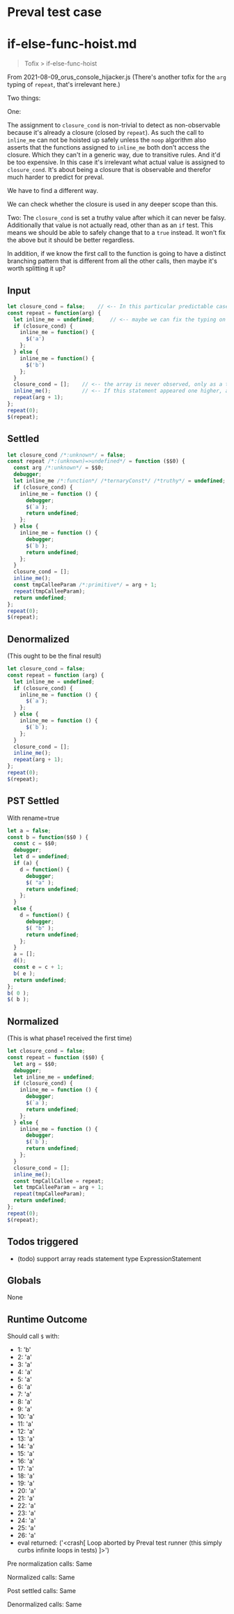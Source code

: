 # Preval test case

# if-else-func-hoist.md

> Tofix > if-else-func-hoist

From 2021-08-09_orus_console_hijacker.js
(There's another tofix for the `arg` typing of `repeat`, that's irrelevant here.)

Two things:

One:

The assignment to `closure_cond` is non-trivial to detect as non-observable because it's already a 
closure (closed by `repeat`). As such the call to `inline_me` can not be hoisted up safely unless
the `noop` algorithm also asserts that the functions assigned to `inline_me` both don't access the
closure. Which they can't in a generic way, due to transitive rules. And it'd be too expensive.
In this case it's irrelevant what actual value is assigned to `closure_cond`. It's about being a
closure that is observable and therefor much harder to predict for preval.

We have to find a different way.

We can check whether the closure is used in any deeper scope than this. 

Two:
The `closure_cond` is set a truthy value after which it can never be falsy. Additionally that value
is not actually read, other than as an `if` test. This means we should be able to safely change that
to a `true` instead. It won't fix the above but it should be better regardless.

In addition, if we know the first call to the function is going to have a distinct branching pattern
that is different from all the other calls, then maybe it's worth splitting it up?

## Input

`````js filename=intro
let closure_cond = false;    // <-- In this particular predictable case, we can predict that the first call permanently sets a truthy value?
const repeat = function(arg) {
  let inline_me = undefined;     // <-- maybe we can fix the typing on this case as well; where it invariably gets assigned a value... and the undefined is never observed.
  if (closure_cond) {
    inline_me = function() {
      $('a')
    };
  } else {
    inline_me = function() {
      $('b')
    };
  }
  closure_cond = [];    // <-- the array is never observed, only as a truthy value. can we set it to `true` here instead?
  inline_me();          // <-- If this statement appeared one higher, above `closure_cond = []`, then preval would inline the func
  repeat(arg + 1);
};
repeat(0);
$(repeat);
`````


## Settled


`````js filename=intro
let closure_cond /*:unknown*/ = false;
const repeat /*:(unknown)=>undefined*/ = function ($$0) {
  const arg /*:unknown*/ = $$0;
  debugger;
  let inline_me /*:function*/ /*ternaryConst*/ /*truthy*/ = undefined;
  if (closure_cond) {
    inline_me = function () {
      debugger;
      $(`a`);
      return undefined;
    };
  } else {
    inline_me = function () {
      debugger;
      $(`b`);
      return undefined;
    };
  }
  closure_cond = [];
  inline_me();
  const tmpCalleeParam /*:primitive*/ = arg + 1;
  repeat(tmpCalleeParam);
  return undefined;
};
repeat(0);
$(repeat);
`````


## Denormalized
(This ought to be the final result)

`````js filename=intro
let closure_cond = false;
const repeat = function (arg) {
  let inline_me = undefined;
  if (closure_cond) {
    inline_me = function () {
      $(`a`);
    };
  } else {
    inline_me = function () {
      $(`b`);
    };
  }
  closure_cond = [];
  inline_me();
  repeat(arg + 1);
};
repeat(0);
$(repeat);
`````


## PST Settled
With rename=true

`````js filename=intro
let a = false;
const b = function($$0 ) {
  const c = $$0;
  debugger;
  let d = undefined;
  if (a) {
    d = function() {
      debugger;
      $( "a" );
      return undefined;
    };
  }
  else {
    d = function() {
      debugger;
      $( "b" );
      return undefined;
    };
  }
  a = [];
  d();
  const e = c + 1;
  b( e );
  return undefined;
};
b( 0 );
$( b );
`````


## Normalized
(This is what phase1 received the first time)

`````js filename=intro
let closure_cond = false;
const repeat = function ($$0) {
  let arg = $$0;
  debugger;
  let inline_me = undefined;
  if (closure_cond) {
    inline_me = function () {
      debugger;
      $(`a`);
      return undefined;
    };
  } else {
    inline_me = function () {
      debugger;
      $(`b`);
      return undefined;
    };
  }
  closure_cond = [];
  inline_me();
  const tmpCallCallee = repeat;
  let tmpCalleeParam = arg + 1;
  repeat(tmpCalleeParam);
  return undefined;
};
repeat(0);
$(repeat);
`````


## Todos triggered


- (todo) support array reads statement type ExpressionStatement


## Globals


None


## Runtime Outcome


Should call `$` with:
 - 1: 'b'
 - 2: 'a'
 - 3: 'a'
 - 4: 'a'
 - 5: 'a'
 - 6: 'a'
 - 7: 'a'
 - 8: 'a'
 - 9: 'a'
 - 10: 'a'
 - 11: 'a'
 - 12: 'a'
 - 13: 'a'
 - 14: 'a'
 - 15: 'a'
 - 16: 'a'
 - 17: 'a'
 - 18: 'a'
 - 19: 'a'
 - 20: 'a'
 - 21: 'a'
 - 22: 'a'
 - 23: 'a'
 - 24: 'a'
 - 25: 'a'
 - 26: 'a'
 - eval returned: ('<crash[ Loop aborted by Preval test runner (this simply curbs infinite loops in tests) ]>')

Pre normalization calls: Same

Normalized calls: Same

Post settled calls: Same

Denormalized calls: Same
